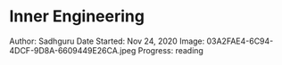 # Inner Engineering

Author: Sadhguru 
Date Started: Nov 24, 2020
Image: 03A2FAE4-6C94-4DCF-9D8A-6609449E26CA.jpeg
Progress: reading